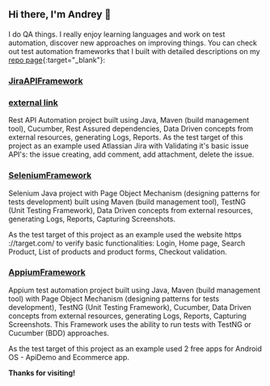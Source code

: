 ### <b><h3>Hi there, I'm Andrey 👋</b></h3> 

I do QA things. I really enjoy learning languages and work on test automation, discover new approaches on improving things. You can check out test automation frameworks that I built with detailed descriptions on my [repo page](https://github.com/andrey-yudin-7?tab=repositories){:target="_blank"}:

<b><h3>[JiraAPIFramework](https://github.com/andrey-yudin-7/JiraAPIFramework)</b></h3>
<a href="https://github.com/andrey-yudin-7/JiraAPIFramework" target="_blank"><b><h3>external link</b></h3></a>
Rest API Automation project built using Java, Maven (build management tool), Cucumber, Rest Assured dependencies, Data Driven concepts from external resources, generating Logs, Reports. As the test target of this project as an example used Atlassian Jira with Validating it's basic issue API's: the issue creating, add comment, add attachment, delete the issue.

<b><h3>[SeleniumFramework](https://github.com/andrey-yudin-7/SeleniumFramework)</b></h3>
Selenium Java project with Page Object Mechanism (designing patterns for tests development) built using Maven (build management tool), TestNG (Unit Testing Framework), Data Driven concepts from external resources, generating Logs, Reports, Capturing Screenshots.

As the test target of this project as an example used the website https​&#65279;://target.com/ to verify basic functionalities: Login, Home page, Search Product, List of products and product forms, Checkout validation.

<b><h3>[AppiumFramework](https://github.com/andrey-yudin-7/AppiumFramework)</b></h3>
Appium test automation project built using Java, Maven (build management tool) with Page Object Mechanism (designing patterns for tests development), TestNG (Unit Testing Framework), Cucumber, Data Driven concepts from external resources, generating Logs, Reports, Capturing Screenshots. This Framework uses the ability to run tests with TestNG or Cucumber (BDD) approaches.

As the test target of this project as an example used 2 free apps for Android OS - ApiDemo and Ecommerce app.

<b>Thanks for visiting!</b>

<!--
**andrey-yudin-7/andrey-yudin-7** is a ✨ _special_ ✨ repository because its `README.md` (this file) appears on your GitHub profile.

Here are some ideas to get you started:

- 🔭 I’m currently working on ...
- 🌱 I’m currently learning ...
- 👯 I’m looking to collaborate on ...
- 🤔 I’m looking for help with ...
- 💬 Ask me about ...
- 📫 How to reach me: ...
- 😄 Pronouns: ...
- ⚡ Fun fact: ...
-->
